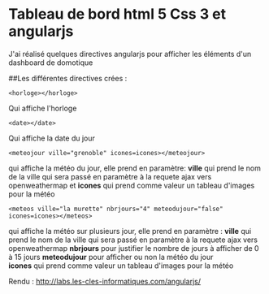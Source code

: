 Tableau de bord html 5 Css 3 et angularjs
===

J'ai réalisé quelques directives angularjs pour afficher les éléments d'un dashboard de domotique


##Les différentes directives crées : 

	<horloge></horloge>
Qui affiche l'horloge

	<date></date>
Qui affiche la date du jour

	<meteojour ville="grenoble" icones=icones></meteojour>
qui affiche la météo du jour, elle prend en  paramètre: **ville** qui prend le nom de la ville qui sera passé en paramètre à la requete ajax vers openweathermap et **icones** qui prend comme valeur un tableau d'images pour la météo

	<meteos ville="la murette" nbrjours="4" meteodujour="false" icones=icones></meteos>
 	
qui affiche la météo sur plusieurs jour, elle prend en paramètre :
**ville** qui prend le nom de la ville qui sera passé en paramètre à la requete ajax vers openweathermap
**nbrjours** pour justifier le nombre de jours à afficher de 0 à 15 jours
**meteodujour** pour afficher ou non la météo du jour  
**icones** qui prend comme valeur un tableau d'images pour la météo
 	

Rendu : http://labs.les-cles-informatiques.com/angularjs/
